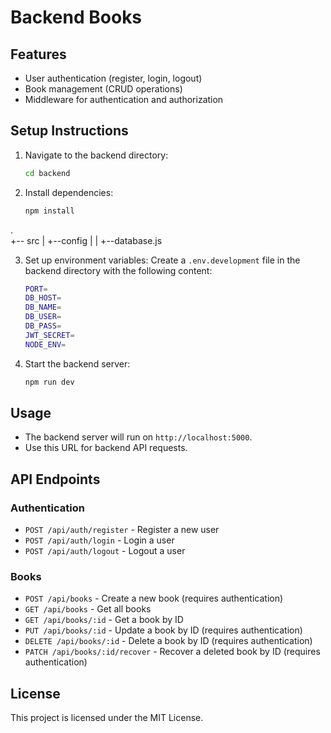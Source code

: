 # Backend Books

## Features

- User authentication (register, login, logout)
- Book management (CRUD operations)
- Middleware for authentication and authorization

## Setup Instructions

1. Navigate to the backend directory:
   ```bash
   cd backend
   ```

2. Install dependencies:
   ```bash
   npm install
   ```
.  
+-- src
| +--config
|  | +--database.js

3. Set up environment variables:
   Create a `.env.development` file in the backend directory with the following content:
   ```bash
   PORT=
   DB_HOST=
   DB_NAME=
   DB_USER=
   DB_PASS=
   JWT_SECRET=
   NODE_ENV=
   ```

4. Start the backend server:
   ```bash
   npm run dev
   ```

## Usage

- The backend server will run on `http://localhost:5000`.
- Use this URL for backend API requests.

## API Endpoints

### Authentication

- `POST /api/auth/register` - Register a new user
- `POST /api/auth/login` - Login a user
- `POST /api/auth/logout` - Logout a user

### Books

- `POST /api/books` - Create a new book (requires authentication)
- `GET /api/books` - Get all books
- `GET /api/books/:id` - Get a book by ID
- `PUT /api/books/:id` - Update a book by ID (requires authentication)
- `DELETE /api/books/:id` - Delete a book by ID (requires authentication)
- `PATCH /api/books/:id/recover` - Recover a deleted book by ID (requires authentication)

## License

This project is licensed under the MIT License.
